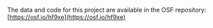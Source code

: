 The data and code for this project are available in the OSF repository: [https://osf.io/hf9xe](https://osf.io/hf9xe)
